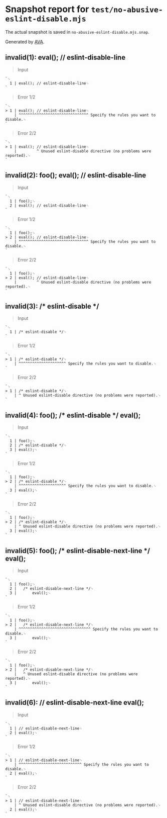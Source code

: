 # Snapshot report for `test/no-abusive-eslint-disable.mjs`

The actual snapshot is saved in `no-abusive-eslint-disable.mjs.snap`.

Generated by [AVA](https://avajs.dev).

## invalid(1): eval(); // eslint-disable-line

> Input

    `␊
      1 | eval(); // eslint-disable-line␊
    `

> Error 1/2

    `␊
    > 1 | eval(); // eslint-disable-line␊
        | ^^^^^^^^^^^^^^^^^^^^^^^^^^^^^^^ Specify the rules you want to disable.␊
    `

> Error 2/2

    `␊
    > 1 | eval(); // eslint-disable-line␊
        |         ^ Unused eslint-disable directive (no problems were reported).␊
    `

## invalid(2): foo(); eval(); // eslint-disable-line

> Input

    `␊
      1 | foo();␊
      2 | eval(); // eslint-disable-line␊
    `

> Error 1/2

    `␊
      1 | foo();␊
    > 2 | eval(); // eslint-disable-line␊
        | ^^^^^^^^^^^^^^^^^^^^^^^^^^^^^^^ Specify the rules you want to disable.␊
    `

> Error 2/2

    `␊
      1 | foo();␊
    > 2 | eval(); // eslint-disable-line␊
        |         ^ Unused eslint-disable directive (no problems were reported).␊
    `

## invalid(3): /* eslint-disable */

> Input

    `␊
      1 | /* eslint-disable */␊
    `

> Error 1/2

    `␊
    > 1 | /* eslint-disable */␊
        | ^^^^^^^^^^^^^^^^^^^^^ Specify the rules you want to disable.␊
    `

> Error 2/2

    `␊
    > 1 | /* eslint-disable */␊
        | ^ Unused eslint-disable directive (no problems were reported).␊
    `

## invalid(4): foo(); /* eslint-disable */ eval();

> Input

    `␊
      1 | foo();␊
      2 | /* eslint-disable */␊
      3 | eval();␊
    `

> Error 1/2

    `␊
      1 | foo();␊
    > 2 | /* eslint-disable */␊
        | ^^^^^^^^^^^^^^^^^^^^^ Specify the rules you want to disable.␊
      3 | eval();␊
    `

> Error 2/2

    `␊
      1 | foo();␊
    > 2 | /* eslint-disable */␊
        | ^ Unused eslint-disable directive (no problems were reported).␊
      3 | eval();␊
    `

## invalid(5): foo(); /* eslint-disable-next-line */ eval();

> Input

    `␊
      1 | foo();␊
      2 | 	/* eslint-disable-next-line */␊
      3 | 		eval();␊
    `

> Error 1/2

    `␊
      1 | foo();␊
    > 2 | 	/* eslint-disable-next-line */␊
        | ^^^^^^^^^^^^^^^^^^^^^^^^^^^^^^^^ Specify the rules you want to disable.␊
      3 | 		eval();␊
    `

> Error 2/2

    `␊
      1 | foo();␊
    > 2 | 	/* eslint-disable-next-line */␊
        | 	^ Unused eslint-disable directive (no problems were reported).␊
      3 | 		eval();␊
    `

## invalid(6): // eslint-disable-next-line eval();

> Input

    `␊
      1 | // eslint-disable-next-line␊
      2 | eval();␊
    `

> Error 1/2

    `␊
    > 1 | // eslint-disable-next-line␊
        | ^^^^^^^^^^^^^^^^^^^^^^^^^^^^ Specify the rules you want to disable.␊
      2 | eval();␊
    `

> Error 2/2

    `␊
    > 1 | // eslint-disable-next-line␊
        | ^ Unused eslint-disable directive (no problems were reported).␊
      2 | eval();␊
    `
